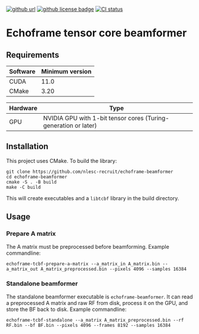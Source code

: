 [![github url](https://img.shields.io/badge/github-url-000.svg?logo=github&labelColor=gray&color=blue)](https://github.com/nlesc-recruit/echoframe-beamformer)
[![github license badge](https://img.shields.io/github/license/nlesc-recruit/echoframe-beamformer)](https://github.com/nlesc-recruit/echoframe-beamformer)
[![CI status](https://github.com/nlesc-recruit/echoframe-beamformer/actions/workflows/build.yml/badge.svg)](https://github.com/nlesc-recruit/echoframe-beamformer/actions/workflows/build.yml)

# Echoframe tensor core beamformer

## Requirements

| Software | Minimum version |
| -------- | --------------- |
| CUDA | 11.0|
| CMake | 3.20 |

| Hardware | Type |
| -------- | ---- |
| GPU | NVIDIA GPU with 1-bit tensor cores (Turing-generation or later)|

## Installation
This project uses CMake. To build the library:
```shell
git clone https://github.com/nlesc-recruit/echoframe-beamformer
cd echoframe-beamformer
cmake -S . -B build
make -C build
```

This will create executables and a `libtcbf` library in the build directory.

## Usage

### Prepare A matrix
The A matrix must be preprocessed before beamforming. Example commandline:

`echoframe-tcbf-prepare-a-matrix --a_matrix_in A_matrix.bin --a_matrix_out A_matrix_preprocessed.bin --pixels 4096 --samples 16384`

### Standalone beamformer
The standalone beamformer executable is `echoframe-beamformer`. It can read a preprocessed A matrix and raw RF from disk, process it on the GPU, and store the BF back to disk. Example commandline:

`echoframe-tcbf-standalone --a_matrix A_matrix_preprocessed.bin --rf RF.bin --bf BF.bin --pixels 4096 --frames 8192 --samples 16384`
